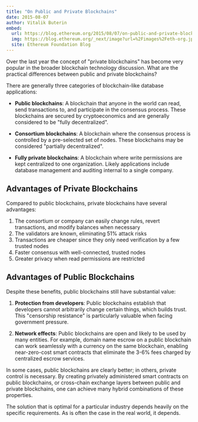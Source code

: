 ```yaml
---
title: "On Public and Private Blockchains"
date: 2015-08-07
author: Vitalik Buterin
embed:
  url: https://blog.ethereum.org/2015/08/07/on-public-and-private-blockchains
  img: https://blog.ethereum.org/_next/image?url=%2Fimages%2Feth-org.jpeg&w=1080&q=75
  site: Ethereum Foundation Blog
---
```


Over the last year the concept of "private blockchains" has become very popular in the broader blockchain technology discussion. What are the practical differences between public and private blockchains?

There are generally three categories of blockchain-like database applications:

*   **Public blockchains**: A blockchain that anyone in the world can read, send transactions to, and participate in the consensus process. These blockchains are secured by cryptoeconomics and are generally considered to be "fully decentralized".

*   **Consortium blockchains**: A blockchain where the consensus process is controlled by a pre-selected set of nodes. These blockchains may be considered "partially decentralized".

*   **Fully private blockchains**: A blockchain where write permissions are kept centralized to one organization. Likely applications include database management and auditing internal to a single company.

## Advantages of Private Blockchains

Compared to public blockchains, private blockchains have several advantages:

1. The consortium or company can easily change rules, revert transactions, and modify balances when necessary
2. The validators are known, eliminating 51% attack risks
3. Transactions are cheaper since they only need verification by a few trusted nodes
4. Faster consensus with well-connected, trusted nodes
5. Greater privacy when read permissions are restricted

## Advantages of Public Blockchains

Despite these benefits, public blockchains still have substantial value:

1. **Protection from developers**: Public blockchains establish that developers cannot arbitrarily change certain things, which builds trust. This "censorship resistance" is particularly valuable when facing government pressure.

2. **Network effects**: Public blockchains are open and likely to be used by many entities. For example, domain name escrow on a public blockchain can work seamlessly with a currency on the same blockchain, enabling near-zero-cost smart contracts that eliminate the 3-6% fees charged by centralized escrow services.

In some cases, public blockchains are clearly better; in others, private control is necessary. By creating privately administered smart contracts on public blockchains, or cross-chain exchange layers between public and private blockchains, one can achieve many hybrid combinations of these properties.

The solution that is optimal for a particular industry depends heavily on the specific requirements. As is often the case in the real world, it depends.
